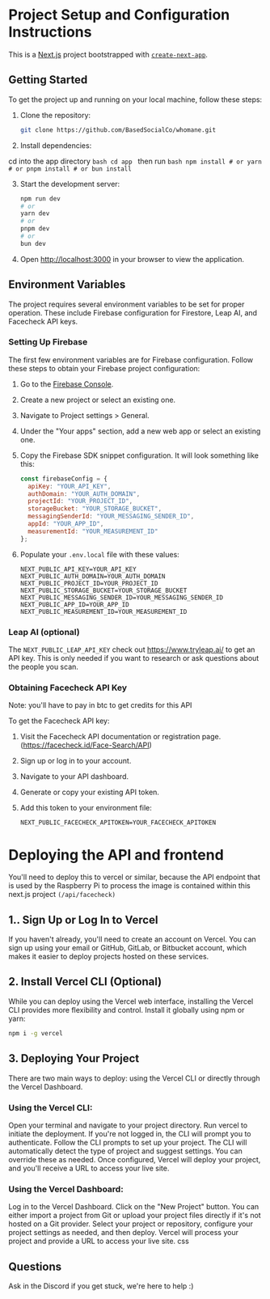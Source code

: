 # Project Setup and Configuration Instructions

This is a [Next.js](https://nextjs.org/) project bootstrapped with [`create-next-app`](https://github.com/vercel/next.js/tree/canary/packages/create-next-app).

## Getting Started

To get the project up and running on your local machine, follow these steps:

1. Clone the repository:
    ```bash
    git clone https://github.com/BasedSocialCo/whomane.git
    ```

2. Install dependencies:

cd into the app directory
    ```bash
cd app
    ```
then run
    ```bash
    npm install
    # or
    yarn
    # or
    pnpm install
    # or
    bun install
    ```

3. Start the development server:
    ```bash
    npm run dev
    # or
    yarn dev
    # or
    pnpm dev
    # or
    bun dev
    ```

4. Open [http://localhost:3000](http://localhost:3000) in your browser to view the application.

## Environment Variables

The project requires several environment variables to be set for proper operation. These include Firebase configuration for Firestore, Leap AI, and Facecheck API keys.

### Setting Up Firebase

The first few environment variables are for Firebase configuration. Follow these steps to obtain your Firebase project configuration:

1. Go to the [Firebase Console](https://console.firebase.google.com/).
2. Create a new project or select an existing one.
3. Navigate to Project settings > General.
4. Under the "Your apps" section, add a new web app or select an existing one.
5. Copy the Firebase SDK snippet configuration. It will look something like this:

    ```js
    const firebaseConfig = {
      apiKey: "YOUR_API_KEY",
      authDomain: "YOUR_AUTH_DOMAIN",
      projectId: "YOUR_PROJECT_ID",
      storageBucket: "YOUR_STORAGE_BUCKET",
      messagingSenderId: "YOUR_MESSAGING_SENDER_ID",
      appId: "YOUR_APP_ID",
      measurementId: "YOUR_MEASUREMENT_ID"
    };
    ```

6. Populate your `.env.local` file with these values:

    ```
    NEXT_PUBLIC_API_KEY=YOUR_API_KEY
    NEXT_PUBLIC_AUTH_DOMAIN=YOUR_AUTH_DOMAIN
    NEXT_PUBLIC_PROJECT_ID=YOUR_PROJECT_ID
    NEXT_PUBLIC_STORAGE_BUCKET=YOUR_STORAGE_BUCKET
    NEXT_PUBLIC_MESSAGING_SENDER_ID=YOUR_MESSAGING_SENDER_ID
    NEXT_PUBLIC_APP_ID=YOUR_APP_ID
    NEXT_PUBLIC_MEASUREMENT_ID=YOUR_MEASUREMENT_ID
    ```

### Leap AI (optional)

The `NEXT_PUBLIC_LEAP_API_KEY` check out https://www.tryleap.ai/ to get an API key. This is only needed if you want to research or ask questions about the people you scan.

### Obtaining Facecheck API Key

Note: you'll have to pay in btc to get credits for this API

To get the Facecheck API key:

1. Visit the Facecheck API documentation or registration page. (https://facecheck.id/Face-Search/API)
2. Sign up or log in to your account.
3. Navigate to your API dashboard.
4. Generate or copy your existing API token.
5. Add this token to your environment file:

    ```
    NEXT_PUBLIC_FACECHECK_APITOKEN=YOUR_FACECHECK_APITOKEN
    ```
# Deploying the API and frontend
You'll need to deploy this to vercel or similar, because the API endpoint that is used by the Raspberry Pi to process the image is contained within this next.js project `(/api/facecheck)`

## 1.. Sign Up or Log In to Vercel

If you haven't already, you'll need to create an account on Vercel. You can sign up using your email or GitHub, GitLab, or Bitbucket account, which makes it easier to deploy projects hosted on these services.

## 2. Install Vercel CLI (Optional)

While you can deploy using the Vercel web interface, installing the Vercel CLI provides more flexibility and control. Install it globally using npm or yarn:

```sh
npm i -g vercel
```

## 3. Deploying Your Project
There are two main ways to deploy: using the Vercel CLI or directly through the Vercel Dashboard.

### Using the Vercel CLI:
Open your terminal and navigate to your project directory.
Run vercel to initiate the deployment. If you're not logged in, the CLI will prompt you to authenticate.
Follow the CLI prompts to set up your project. The CLI will automatically detect the type of project and suggest settings. You can override these as needed.
Once configured, Vercel will deploy your project, and you'll receive a URL to access your live site.

### Using the Vercel Dashboard:
Log in to the Vercel Dashboard.
Click on the "New Project" button.
You can either import a project from Git or upload your project files directly if it's not hosted on a Git provider.
Select your project or repository, configure your project settings as needed, and then deploy.
Vercel will process your project and provide a URL to access your live site.
css

## Questions
Ask in the Discord if you get stuck, we're here to help :)


